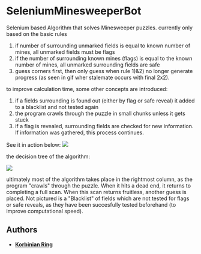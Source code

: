 # SeleniumMinesweeperBot

Selenium based Algorithm that solves Minesweeper puzzles.
currently only based on the basic rules
1) if number of surrounding unmarked fields is equal to known number of mines, all unmarked fields must be flags
2) if the number of surrounding known mines (flags) is equal to the known number of mines, all unmarked surrounding fields are safe
3) guess corners first, then only guess when rule 1)&2) no longer generate progress (as seen in gif wher stalemate occurs with final 2x2).

to improve calculation time, some other concepts are introduced:
1) if a fields surrounding is found out (either by flag or safe reveal) it added to a blacklist and not tested again
2) the program crawls through the puzzle in small chunks unless it gets stuck
3) if a flag is revealed, surrounding fields are checked for new information. If information was gathered, this process continues.

See it in action below:
![](https://i.imgur.com/9SSn86J.gif)

the decision tree of the algorithm:

<img src = "https://i.imgur.com/bsYbUy8.png">

ultimately most of the algorithm takes place in the rightmost column, as the program "crawls" through the puzzle. When it hits a dead end, it returns to completing a full scan. When this scan returns fruitless, another guess is placed. Not pictured is a "Blacklist" of fields which are not tested for flags or safe reveals, as they have been succesfully tested beforehand (to improve computational speed).

## Authors
* **[Korbinian Ring](https://github.com/KMRRingQA)**
